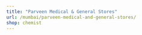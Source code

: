 ```yaml
---
title: "Parveen Medical & General Stores"
url: /mumbai/parveen-medical-and-general-stores/
shop: chemist
---
```

